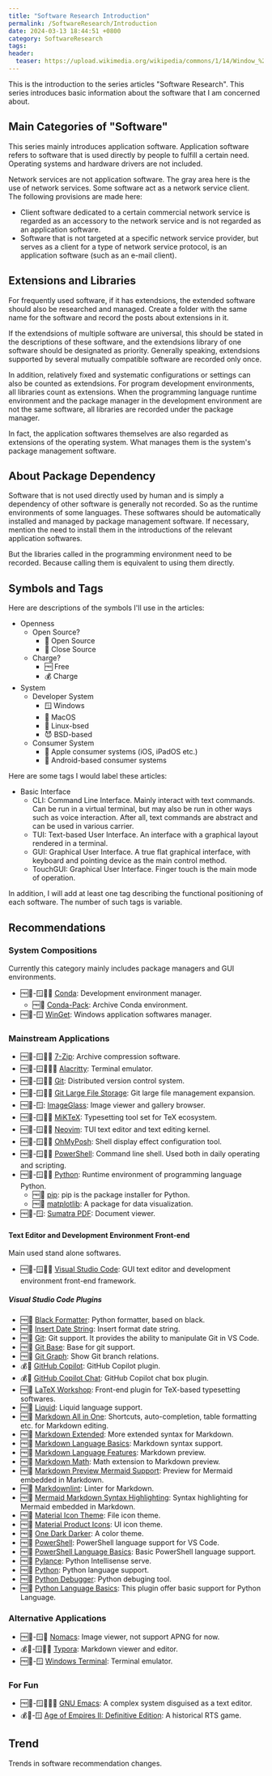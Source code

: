 ```yaml
---
title: "Software Research Introduction"
permalink: /SoftwareResearch/Introduction
date: 2024-03-13 18:44:51 +0800
category: SoftwareResearch
tags:
header:
  teaser: https://upload.wikimedia.org/wikipedia/commons/1/14/Window_%28windowing_system%29.svg
---
```


This is the introduction to the series articles "Software Research". This series introduces basic information about the software that I am concerned about.

## Main Categories of "Software"

This series mainly introduces application software. Application software refers to software that is used directly by people to fulfill a certain need. Operating systems and hardware drivers are not included.

Network services are not application software. The gray area here is the use of network services. Some software act as a network service client. The following provisions are made here:

* Client software dedicated to a certain commercial network service is regarded as an accessory to the network service and is not regarded as an application software.
* Software that is not targeted at a specific network service provider, but serves as a client for a type of network service protocol, is an application software (such as an e-mail client).

## Extensions and Libraries

For frequently used software, if it has extendsions, the extended software should also be researched and managed. Create a folder with the same name for the software and record the posts about extensions in it.

If the extendsions of multiple software are universal, this should be stated in the descriptions of these software, and the extendsions library of one software should be designated as priority. Generally speaking, extendsions supported by several mutually compatible software are recorded only once.

In addition, relatively fixed and systematic configurations or settings can also be counted as extendsions. For program development environments, all libraries count as extensions. When the programming language runtime environment and the package manager in the development environment are not the same software, all libraries are recorded under the package manager.

In fact, the application softwares themselves are also regarded as extensions of the operating system. What manages them is the system's package management software.

## About Package Dependency

Software that is not used directly used by human and is simply a dependency of other software is generally not recorded. So as the runtime environments of some languages. These softwares should be automatically installed and managed by package management software. If necessary, mention the need to install them in the introductions of the relevant application softwares.

But the libraries called in the programming environment need to be recorded. Because calling them is equivalent to using them directly.

## Symbols and Tags

Here are descriptions of the symbols I'll use in the articles:

* Openness
  * Open Source?
    * 📖 Open Source
    * 📕 Close Source
  * Charge?
    * 🆓 Free
    * 💰 Charge
* System
  * Developer System
    * 🪟 Windows
    * 🍎 MacOS
    * 🐧 Linux-bsed
    * 😈 BSD-based
  * Consumer System
    * 🍏 Apple consumer systems (iOS, iPadOS etc.)
    * 🤖 Android-based consumer systems

Here are some tags I would label these articles:

* Basic Interface
  * CLI: Command Line Interface. Mainly interact with text commands. Can be run in a virtual terminal, but may also be run in other ways such as voice interaction. After all, text commands are abstract and can be used in various carrier.
  * TUI: Text-based User Interface. An interface with a graphical layout rendered in a terminal.
  * GUI: Graphical User Interface. A true flat graphical interface, with keyboard and pointing device as the main control method.
  * TouchGUI: Graphical User Interface. Finger touch is the main mode of operation.

In addition, I will add at least one tag describing the functional positioning of each software. The number of such tags is variable.

## Recommendations

### System Compositions

Currently this category mainly includes package managers and GUI environments.

* 🆓📖-🪟🍎🐧 [Conda](/softwareresearch/2024/04/21/conda): Development environment manager.
  * 🆓📖 [Conda-Pack](/softwareresearch/conda/2024/04/21/conda-pack): Archive Conda environment.
* 🆓📖-🪟 [WinGet](/softwareresearch/2024/03/27/winget): Windows application softwares manager.

### Mainstream Applications

* 🆓📖-🪟🍎🐧 [7-Zip](/softwareresearch/2024/04/10/7-zip): Archive compression software.
* 🆓📖-🪟🍎🐧😈 [Alacritty](/softwareresearch/2024/03/27/alacritty):  Terminal emulator.
* 🆓📖-🪟🍎🐧 [Git](/softwareresearch/2024/04/09/git): Distributed version control system.
* 🆓📖-🪟🍎🐧 [Git Large File Storage](/softwareresearch/2024/04/09/git-lfs): Git large file management expansion.
* 🆓📖-🪟: [ImageGlass](/softwareresearch/2024/04/09/imageglass): Image viewer and gallery browser.
* 🆓📖-🪟🍎🐧 [MiKTeX](/softwareresearch/2024/04/08/miktex): Typesetting tool set for TeX ecosystem.
* 🆓📖-🪟🍎🐧 [Neovim](/softwareresearch/2024/04/07/neovim): TUI text editor and text editing kernel.
* 🆓📖-🪟🍎🐧 [OhMyPosh](/softwareresearch/2024/03/15/oh-my-posh): Shell display effect configuration tool.
* 🆓📖-🪟🍎🐧 [PowerShell](/softwareresearch/2024/03/15/powershell): Command line shell. Used both in daily operating and scripting.
* 🆓📖-🪟🍎🐧 [Python](/softwareresearch/2024/04/21/python): Runtime environment of programming language Python.
  * 🆓📖 [pip](/softwareresearch/python/2024/04/21/pip): pip is the package installer for Python.
  * 🆓📖 [matplotlib](/softwareresearch/python/2024/05/22/matplotlib): A package for data visualization.
* 🆓📖-🪟: [Sumatra PDF](/softwareresearch/2024/04/09/sumatra-pdf): Document viewer.

#### Text Editor and Development Environment Front-end

Main used stand alone softwares.

* 🆓📖-🪟🍎🐧 [Visual Studio Code](/softwareresearch/2024/04/07/vs-code): GUI text editor and development environment front-end framework.

##### Visual Studio Code Plugins

* 🆓📖 [Black Formatter](/softwareresearch/visualstudiocode/2024/04/22/black-formatter): Python formatter, based on black.
* 🆓📖 [Insert Date String](/softwareresearch/visualstudiocode/2024/04/11/insert-date-string): Insert format date string.
* 🆓📖 [Git](/softwareresearch/visualstudiocode/2024/04/16/vscode-git): Git support. It provides the ability to manipulate Git in VS Code.
* 🆓📖 [Git Base](/softwareresearch/visualstudiocode/2024/04/16/vscode-git-base): Base for git support.
* 🆓📖 [Git Graph](/softwareresearch/visualstudiocode/2024/04/23/git-graph): Show Git branch relations.
* 💰📕 [GitHub Copilot](/softwareresearch/visualstudiocode/2024/04/11/github-copilot): GitHub Copilot plugin.
* 💰📕 [GitHub Copilot Chat](/softwareresearch/visualstudiocode/2024/04/11/github-copilot-chat): GitHub Copilot chat box plugin.
* 🆓📖 [LaTeX Workshop](/softwareresearch/visualstudiocode/2024/04/08/latex-workshop): Front-end plugin for TeX-based typesetting softwares.
* 🆓📖 [Liquid](/softwareresearch/visualstudiocode/2024/04/16/liquid): Liquid language support.
* 🆓📖 [Markdown All in One](/softwareresearch/visualstudiocode/2024/04/12/markdown-all-in-one): Shortcuts, auto-completion, table formatting etc. for Markdown editing.
* 🆓📖 [Markdown Extended](/softwareresearch/visualstudiocode/2024/04/12/markdown-extended): More extended syntax for Markdown.
* 🆓📖 [Markdown Language Basics](/softwareresearch/visualstudiocode/2024/04/12/vscode-markdown): Markdown syntax support.
* 🆓📖 [Markdown Language Features](/softwareresearch/visualstudiocode/2024/04/12/vscode-markdown-features): Markdown preview.
* 🆓📖 [Markdown Math](/softwareresearch/visualstudiocode/2024/04/12/vscode-markdown-math): Math extension to Markdown preview.
* 🆓📖 [Markdown Preview Mermaid Support](/softwareresearch/visualstudiocode/2024/04/12/markdown-preview-mermaid): Preview for Mermaid embedded in Markdown.
* 🆓📖 [Markdownlint](/softwareresearch/visualstudiocode/2024/04/12/markdownlint): Linter for Markdown.
* 🆓📖 [Mermaid Markdown Syntax Highlighting](/softwareresearch/visualstudiocode/2024/04/12/mermaid-markdown-syntax): Syntax highlighting for Mermaid embedded in Markdown.
* 🆓📖 [Material Icon Theme](/softwareresearch/visualstudiocode/2024/04/12/material-icon): File icon theme.
* 🆓📖 [Material Product Icons](/softwareresearch/visualstudiocode/2024/04/12/material-product): UI icon theme.
* 🆓📖 [One Dark Darker](/softwareresearch/visualstudiocode/2024/04/12/one-dark-darker): A color theme.
* 🆓📖 [PowerShell](/softwareresearch/visualstudiocode/2024/04/20/powershell-vscode): PowerShell language support for VS Code.
* 🆓📖 [PowerShell Language Basics](/softwareresearch/visualstudiocode/2024/04/21/powershell-basic): Basic PowerShell language support.
* 🆓📖 [Pylance](/softwareresearch/visualstudiocode/2024/04/21/pylance): Python Intellisense serve.
* 🆓📖 [Python](/softwareresearch/visualstudiocode/2024/04/21/python-vscode): Python language support.
* 🆓📖 [Python Debugger](/softwareresearch/visualstudiocode/2024/04/21/python-debugger): Python debuging tool.
* 🆓📖 [Python Language Basics](/softwareresearch/visualstudiocode/2024/04/21/python-basic): This plugin offer basic support for Python Language.

### Alternative Applications

* 🆓📖-🪟🐧 [Nomacs](/softwareresearch/2024/04/09/nomacs): Image viewer, not support APNG for now.
* 💰📕-🪟🍎🐧 [Typora](/softwareresearch/2024/04/14/typora): Markdown viewer and editor.
* 🆓📖-🪟 [Windows Terminal](/softwareresearch/2024/03/14/windows-terminal): Terminal emulator.

### For Fun

* 🆓📖-🪟🍎🐧😈 [GNU Emacs](/softwareresearch/2024/04/07/emacs): A complex system disguised as a text editor.
* 💰📕-🪟 [Age of Empires II: Definitive Edition](/softwareresearch/2024/04/28/aoe2): A historical RTS game.

## Trend

Trends in software recommendation changes.
